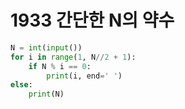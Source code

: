 # 1933 간단한 N의 약수



```python
N = int(input())
for i in range(1, N//2 + 1):
    if N % i == 0:
        print(i, end=' ')
else:
    print(N)
```
